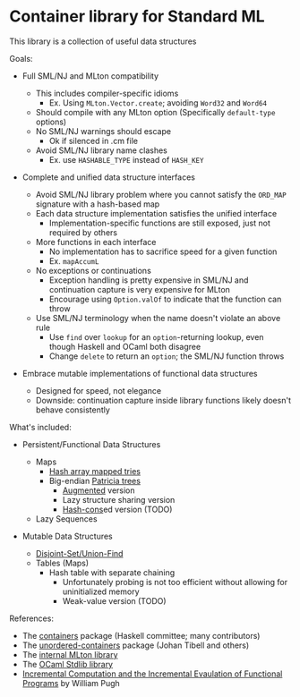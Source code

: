 
# Container library for Standard ML

This library is a collection of useful data structures

Goals:

- Full SML/NJ and MLton compatibility
  * This includes compiler-specific idioms
    - Ex. Using `MLton.Vector.create`; avoiding `Word32` and `Word64`
  * Should compile with any MLton option (Specifically `default-type` options)
  * No SML/NJ warnings should escape
    - Ok if silenced in .cm file
  * Avoid SML/NJ library name clashes
    - Ex. use `HASHABLE_TYPE` instead of `HASH_KEY`

- Complete and unified data structure interfaces
  * Avoid SML/NJ library problem where you cannot satisfy the `ORD_MAP` signature with a hash-based map
  * Each data structure implementation satisfies the unified interface
    - Implementation-specific functions are still exposed, just not required by others
  * More functions in each interface
    - No implementation has to sacrifice speed for a given function
    - Ex. `mapAccumL`
  * No exceptions or continuations
    - Exception handling is pretty expensive in SML/NJ and continuation
      capture is very expensive for MLton
    - Encourage using `Option.valOf` to indicate that the function can throw
  * Use SML/NJ terminology when the name doesn't violate an above rule
    - Use `find` over `lookup` for an `option`-returning lookup,
      even though Haskell and OCaml both disagree
    - Change `delete` to return an `option`; the SML/NJ function throws

- Embrace mutable implementations of functional data structures
  * Designed for speed, not elegance
  * Downside: continuation capture inside library functions likely doesn't
    behave consistently

What's included:

- Persistent/Functional Data Structures
  * Maps
    - [Hash array mapped tries](https://en.wikipedia.org/wiki/Hash_array_mapped_trie)
    - Big-endian [Patricia trees](https://en.wikipedia.org/wiki/Radix_tree)
      * [Augmented](https://en.wikipedia.org/wiki/Augmented_map) version
      * Lazy structure sharing version
      * [Hash-cons](https://en.wikipedia.org/wiki/Hash_consing)ed version (TODO)
  * Lazy Sequences

- Mutable Data Structures
  * [Disjoint-Set/Union-Find](https://en.wikipedia.org/wiki/Disjoint-set_data_structure)
  * Tables (Maps)
    - Hash table with separate chaining
      * Unfortunately probing is not too efficient without allowing for uninitialized memory
      * Weak-value version (TODO)

References:

- The [containers](https://hackage.haskell.org/package/containers) package (Haskell committee; many contributors)
- The [unordered-containers](https://hackage.haskell.org/package/unordered-containers) package (Johan Tibell and others)
- The [internal MLton library](https://github.com/MLton/mlton/tree/master/lib/mlton)
- The [OCaml Stdlib library](https://github.com/ocaml/ocaml/tree/trunk/stdlib)
- [Incremental Computation and the Incremental Evaulation of Functional Programs](https://ecommons.cornell.edu/handle/1813/6776) by William Pugh


